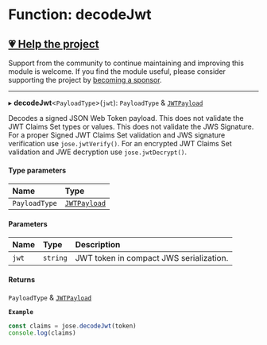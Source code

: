 # Function: decodeJwt

## [💗 Help the project](https://github.com/sponsors/panva)

Support from the community to continue maintaining and improving this module is welcome. If you find the module useful, please consider supporting the project by [becoming a sponsor](https://github.com/sponsors/panva).

---

▸ **decodeJwt**<`PayloadType`\>(`jwt`): `PayloadType` & [`JWTPayload`](../interfaces/types.JWTPayload.md)

Decodes a signed JSON Web Token payload. This does not validate the JWT Claims Set types or
values. This does not validate the JWS Signature. For a proper Signed JWT Claims Set validation
and JWS signature verification use `jose.jwtVerify()`. For an encrypted JWT Claims Set validation
and JWE decryption use `jose.jwtDecrypt()`.

#### Type parameters

| Name | Type |
| :------ | :------ |
| `PayloadType` | [`JWTPayload`](../interfaces/types.JWTPayload.md) |

#### Parameters

| Name | Type | Description |
| :------ | :------ | :------ |
| `jwt` | `string` | JWT token in compact JWS serialization. |

#### Returns

`PayloadType` & [`JWTPayload`](../interfaces/types.JWTPayload.md)

**`Example`**

```js
const claims = jose.decodeJwt(token)
console.log(claims)
```
